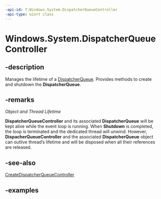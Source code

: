 ```yaml
---
-api-id: T:Windows.System.DispatcherQueueController
-api-type: winrt class
---
```


<!-- Class syntax.
public class DispatcherQueueController
-->

# Windows.System.DispatcherQueueController

## -description
Manages the lifetime of a [DispatcherQueue](dispatcherqueue.md). Provides methods to create and shutdown the **DispatcherQueue**.

## -remarks
*Object and Thread Lifetime*

**DispatcherQueueController** and its associated **DispatcherQueue** will be kept alive while the event loop is running. When **Shutdown** is completed, the loop is terminated and the dedicated thread will unwind. However,
**DispacherQueueController** and the associated **DispatcherQueue** object can outlive thread’s lifetime and will be disposed when all their references are released.

## -see-also

[CreateDispatcherQueueController](https://docs.microsoft.com/windows/win32/api/dispatcherqueue/nf-dispatcherqueue-createdispatcherqueuecontroller)


## -examples
